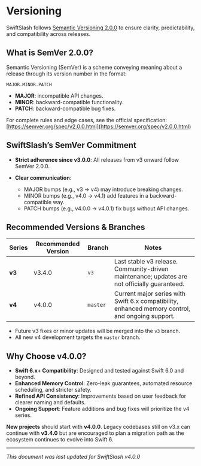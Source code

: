 # Versioning

SwiftSlash follows [Semantic Versioning 2.0.0](https://semver.org/spec/v2.0.0.html) to ensure clarity, predictability, and compatibility across releases.

## What is SemVer 2.0.0?

Semantic Versioning (SemVer) is a scheme conveying meaning about a release through its version number in the format:

```
MAJOR.MINOR.PATCH
```

- **MAJOR**: incompatible API changes.
- **MINOR**: backward-compatible functionality.
- **PATCH**: backward-compatible bug fixes.

For complete rules and edge cases, see the official specification: [https://semver.org/spec/v2.0.0.html](https://semver.org/spec/v2.0.0.html)

## SwiftSlash’s SemVer Commitment

- **Strict adherence since v3.0.0**: All releases from v3 onward follow SemVer 2.0.0.
- **Clear communication**:

	- MAJOR bumps (e.g., v3 → v4) may introduce breaking changes.
	- MINOR bumps (e.g., v4.0 → v4.1) add features in a backward-compatible way.
	- PATCH bumps (e.g., v4.0.0 → v4.0.1) fix bugs without API changes.

## Recommended Versions & Branches

| Series | Recommended Version | Branch   | Notes                                                                                            |
| ------ | ------------------- | -------- | ------------------------------------------------------------------------------------------------ |
| **v3** | v3.4.0              | `v3`     | Last stable v3 release. Community-driven maintenance; updates are not officially guaranteed.     |
| **v4** | v4.0.0              | `master` | Current major series with Swift 6.x compatibility, enhanced memory control, and ongoing support. |

- Future v3 fixes or minor updates will be merged into the `v3` branch.
- All new v4 development targets the `master` branch.

## Why Choose v4.0.0?

- **Swift 6.x+ Compatibility**: Designed and tested against Swift 6.0 and beyond.
- **Enhanced Memory Control**: Zero-leak guarantees, automated resource scheduling, and stricter safety.
- **Refined API Consistency**: Improvements based on user feedback for clearer naming and defaults.
- **Ongoing Support**: Feature additions and bug fixes will prioritize the v4 series.

**New projects** should start with **v4.0.0**.
Legacy codebases still on v3.x can continue with **v3.4.0** but are encouraged to plan a migration path as the ecosystem continues to evolve into Swift 6.

---

*This document was last updated for SwiftSlash v4.0.0*
